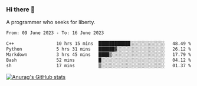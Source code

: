 ### Hi there 👋

<!--
**shejialuo/shejialuo** is a ✨ _special_ ✨ repository because its `README.md` (this file) appears on your GitHub profile.

Here are some ideas to get you started:

- 🔭 I’m currently working on ...
- 🌱 I’m currently learning ...
- 👯 I’m looking to collaborate on ...
- 🤔 I’m looking for help with ...
- 💬 Ask me about ...
- 📫 How to reach me: ...
- 😄 Pronouns: ...
- ⚡ Fun fact: ...
-->

A programmer who seeks for liberty.

<!--START_SECTION:waka-->

```txt
From: 09 June 2023 - To: 16 June 2023

C++                10 hrs 15 mins  ████████████░░░░░░░░░░░░░   48.49 %
Python             5 hrs 31 mins   ██████▓░░░░░░░░░░░░░░░░░░   26.12 %
Markdown           3 hrs 45 mins   ████▒░░░░░░░░░░░░░░░░░░░░   17.79 %
Bash               52 mins         █░░░░░░░░░░░░░░░░░░░░░░░░   04.12 %
sh                 17 mins         ▒░░░░░░░░░░░░░░░░░░░░░░░░   01.37 %
```

<!--END_SECTION:waka-->

[![Anurag's GitHub stats](https://github-readme-stats.vercel.app/api?username=shejialuo&show_icons=true&theme=dracula)](https://github.com/anuraghazra/github-readme-stats)
